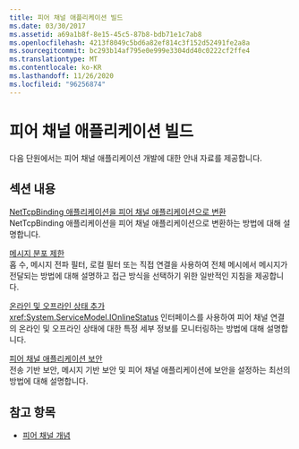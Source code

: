 ```yaml
---
title: 피어 채널 애플리케이션 빌드
ms.date: 03/30/2017
ms.assetid: a69a1b8f-8e15-45c5-87b8-bdb71e1c7ab8
ms.openlocfilehash: 4213f8049c5bd6a82ef814c3f152d52491fe2a8a
ms.sourcegitcommit: bc293b14af795e0e999e3304dd40c0222cf2ffe4
ms.translationtype: MT
ms.contentlocale: ko-KR
ms.lasthandoff: 11/26/2020
ms.locfileid: "96256874"
---
```

# <a name="building-a-peer-channel-application"></a>피어 채널 애플리케이션 빌드

다음 단원에서는 피어 채널 애플리케이션 개발에 대한 안내 자료를 제공합니다.  
  
## <a name="in-this-section"></a>섹션 내용  

 [NetTcpBinding 애플리케이션을 피어 채널 애플리케이션으로 변환](converting-a-nettcpbinding-application-to-a-peer-channel-application.md)  
 NetTcpBinding 애플리케이션을 피어 채널 애플리케이션으로 변환하는 방법에 대해 설명합니다.  
  
 [메시지 분포 제한](limiting-message-distribution.md)  
 홉 수, 메시지 전파 필터, 로컬 필터 또는 직접 연결을 사용하여 전체 메시에서 메시지가 전달되는 방법에 대해 설명하고 접근 방식을 선택하기 위한 일반적인 지침을 제공합니다.  
  
 [온라인 및 오프라인 상태 추가](adding-online-and-offline-status.md)  
 <xref:System.ServiceModel.IOnlineStatus> 인터페이스를 사용하여 피어 채널 연결의 온라인 및 오프라인 상태에 대한 특정 세부 정보를 모니터링하는 방법에 대해 설명합니다.  
  
 [피어 채널 애플리케이션 보안](securing-peer-channel-applications.md)  
 전송 기반 보안, 메시지 기반 보안 및 피어 채널 애플리케이션에 보안을 설정하는 최선의 방법에 대해 설명합니다.  
  
## <a name="see-also"></a>참고 항목

- [피어 채널 개념](peer-channel-concepts.md)
